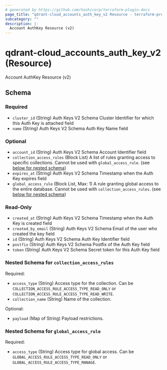 ```yaml
---
# generated by https://github.com/hashicorp/terraform-plugin-docs
page_title: "qdrant-cloud_accounts_auth_key_v2 Resource - terraform-provider-qdrant-cloud"
subcategory: ""
description: |-
  Account AuthKey Resource (v2)
---
```


# qdrant-cloud_accounts_auth_key_v2 (Resource)

Account AuthKey Resource (v2)



<!-- schema generated by tfplugindocs -->
## Schema

### Required

- `cluster_id` (String) Auth Keys V2 Schema Cluster Identifier for which this Auth Key is attached field
- `name` (String) Auth Keys V2 Schema Auth Key Name field

### Optional

- `account_id` (String) Auth Keys V2 Schema Account Identifier field
- `collection_access_rules` (Block List) A list of rules granting access to specific collections. Cannot be used with `global_access_rule`. (see [below for nested schema](#nestedblock--collection_access_rules))
- `expires_at` (String) Auth Keys V2 Schema Timestamp when the Auth Key expires field
- `global_access_rule` (Block List, Max: 1) A rule granting global access to the entire database. Cannot be used with `collection_access_rules`. (see [below for nested schema](#nestedblock--global_access_rule))

### Read-Only

- `created_at` (String) Auth Keys V2 Schema Timestamp when the Auth Key is created field
- `created_by_email` (String) Auth Keys V2 Schema Email of the user who created the key field
- `id` (String) Auth Keys V2 Schema Auth Key Identifier field
- `postfix` (String) Auth Keys V2 Schema Postfix of the Auth Key field
- `token` (String) Auth Keys V2 Schema Secret token for this Auth Key field

<a id="nestedblock--collection_access_rules"></a>
### Nested Schema for `collection_access_rules`

Required:

- `access_type` (String) Access type for the collection. Can be `COLLECTION_ACCESS_RULE_ACCESS_TYPE_READ_ONLY` or `COLLECTION_ACCESS_RULE_ACCESS_TYPE_READ_WRITE`.
- `collection_name` (String) Name of the collection.

Optional:

- `payload` (Map of String) Payload restrictions.


<a id="nestedblock--global_access_rule"></a>
### Nested Schema for `global_access_rule`

Required:

- `access_type` (String) Access type for global access. Can be `GLOBAL_ACCESS_RULE_ACCESS_TYPE_READ_ONLY` or `GLOBAL_ACCESS_RULE_ACCESS_TYPE_MANAGE`.
